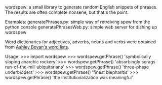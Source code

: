 wordspew: a small library to generate random English snippets of phrases. The 
results are often complete nonsene, but that's the point.

Examples:
  generatePhrases.py:    simple way of retreiving spew from the python console
  generatePhrasesWeb.py: simple web server for dishing up wordspew

Word  dictionaries for adjectives, adverbs, nouns and verbs were obtained from 
[Ashley Bovan's word lists][1].

Usage:
        >>> import wordspew
        >>> wordspew.getPhrase()
        'symbolically sloping anarchic rockery'
        >>> wordspew.getPhrase()
        'absorbingly scrags run-of-the-mill ubiquitarians'
        >>> wordspew.getPhrase()
        'three-phase underbidders'
        >>> wordspew.getPhrase()
        'finest blepharitis'
        >>> wordspew.getPhrase()
        'the institutionalization was meaningful'

[1]: http://www.ashley-bovan.co.uk/words/partsofspeech.html